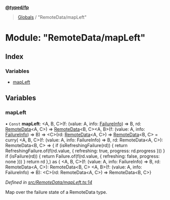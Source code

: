 **[@typed/fp](../README.md)**

> [Globals](../globals.md) / "RemoteData/mapLeft"

# Module: "RemoteData/mapLeft"

## Index

### Variables

* [mapLeft](_remotedata_mapleft_.md#mapleft)

## Variables

### mapLeft

• `Const` **mapLeft**: \<A, B, C>(f: (value: A, info: [FailureInfo](_remotedata_fold_.md#failureinfo)) => B, rd: [RemoteData](_remotedata_remotedata_.md#remotedata)\<A, C>) => [RemoteData](_remotedata_remotedata_.md#remotedata)\<B, C>\<A, B>(f: (value: A, info: [FailureInfo](_remotedata_fold_.md#failureinfo)) => B) => \<C>(rd: [RemoteData](_remotedata_remotedata_.md#remotedata)\<A, C>) => [RemoteData](_remotedata_remotedata_.md#remotedata)\<B, C> = curry( \<A, B, C>(f: (value: A, info: FailureInfo) => B, rd: RemoteData\<A, C>): RemoteData\<B, C> => { if (isRefreshingFailure(rd)) { return RefreshingFailure.of(f(rd.value, { refreshing: true, progress: rd.progress })) } if (isFailure(rd)) { return Failure.of(f(rd.value, { refreshing: false, progress: none })) } return rd },) as { \<A, B, C>(f: (value: A, info: FailureInfo) => B, rd: RemoteData\<A, C>): RemoteData\<B, C> \<A, B>(f: (value: A, info: FailureInfo) => B): \<C>(rd: RemoteData\<A, C>) => RemoteData\<B, C>}

*Defined in [src/RemoteData/mapLeft.ts:14](https://github.com/TylorS/typed-fp/blob/41076ce/src/RemoteData/mapLeft.ts#L14)*

Map over the failure state of a RemoteData type.
